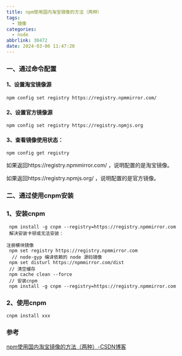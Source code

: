 ```yaml
---
title: npm使用国内淘宝镜像的方法（两种）
tags:
  - 镜像
categories:
  - node
abbrlink: 30472
date: 2024-03-06 11:47:20
---
```


### 一、通过命令配置

#### 1、设置淘宝镜像源

```
npm config set registry https://registry.npmmirror.com/
```

#### 2、设置官方镜像源

```
npm config set registry https://registry.npmjs.org
```

#### 3、查看镜像使用状态：

```
npm config get registry
```

如果返回https://registry.npmmirror.com/ ，说明配置的是淘宝镜像。

如果返回https://registry.npmjs.org/ ，说明配置的是官方镜像。

### 二、通过使用cnpm安装

### 1、安装cnpm

```
 npm install -g cnpm --registry=https://registry.npmmirror.com
 解决安装卡顿或无法安装：

注册模块镜像
 npm set registry https://registry.npmmirror.com
  // node-gyp 编译依赖的 node 源码镜像  
 npm set disturl https://npmmirror.com/dist 
 // 清空缓存  
 npm cache clean --force  
 // 安装cnpm  
 npm install -g cnpm --registry=https://registry.npmmirror.com
```

### 2、使用cnpm

```
cnpm install xxx
```



### 参考

[npm使用国内淘宝镜像的方法（两种）-CSDN博客](https://blog.csdn.net/DongShanYuXiao/article/details/129902599)
